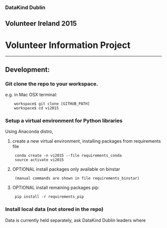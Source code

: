 ### DataKind Dublin 

## Volunteer Ireland 2015

# Volunteer Information Project


---


## Development:

### Git clone the repo to your workspace.

e.g. in Mac OSX terminal:

        workspace$ git clone [GITHUB_PATH]
        workspace$ cd vi2015


   
### Setup a virtual environment for Python libraries
    
Using Anaconda distro, 

1. create a new virtual environment, installing packages from requirements file
    

        conda create -n vi2015 --file requirements_conda
        source activate vi2015



2. OPTIONAL install packages only available on binstar 
    

        (manual commands are shown in file requirements_binstar)



3. OPTIONAL install remaining packages pip:


        pip install -r requirements_pip
    


### Install local data (not stored in the repo)

Data is currently held separately, ask DataKind Dublin leaders where